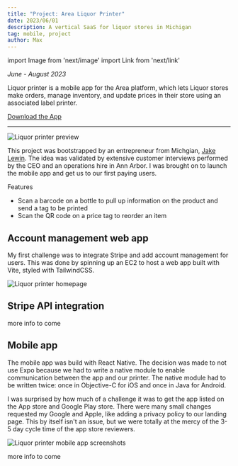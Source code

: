 ```yaml
---
title: "Project: Area Liquor Printer"
date: 2023/06/01
description: A vertical SaaS for liquor stores in Michigan
tag: mobile, project
author: Max
---
```


import Image from 'next/image'
import Link from 'next/link'

*June - August 2023*

Liquor printer is a mobile app for the Area platform, which lets Liquor stores make orders, manage inventory, and update prices in their store using an associated label printer.

[Download the App](https://apps.apple.com/us/app/area-liquor-printer/id6460588987)

---

<Image
  src="/images/lp-preview.png"
  alt="Liquor printer preview"
  width={1927}
  height={737}
  priority
  className="next-image"
/>

This project was bootstrapped by an entrepreneur from Michgian, [Jake Lewin](https://www.linkedin.com/in/jake-lewin). The idea was validated by extensive customer interviews performed by the CEO and an operations hire in Ann Arbor. I was brought on to launch the mobile app and get us to our first paying users.

Features
- Scan a barcode on a bottle to pull up information on the product and send a tag to be printed
- Scan the QR code on a price tag to reorder an item


## Account management web app
My first challenge was to integrate Stripe and add account management for users. This was done by spinning up an EC2 to host a web app built with Vite, styled with TailwindCSS.

<Image
  src="/images/lp-homepage.png"
  alt="Liquor printer homepage"
  width={3024}
  height={1888}
  priority
  className="next-image"
/>

## Stripe API integration
more info to come

## Mobile app
The mobile app was build with React Native. The decision was made to not use Expo because we had to write a native module to enable communication between the app and our printer. The native module had to be written twice: once in Objective-C for iOS and once in Java for Android. 

I was surprised by how much of a challenge it was to get the app listed on the App store and Google Play store. There were many small changes requested my Google and Apple, like adding a privacy policy to our landing page. This by itself isn't an issue, but we were totally at the mercy of the 3-5 day cycle time of the app store reviewers.

<Image
  src="/images/lp-mobile-ss.png"
  alt="Liquor printer mobile app screenshots"
  width={892}
  height={894}
  className="next-image"
/>

more info to come 
